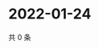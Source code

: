 # 2022-01-24

共 0 条

<!-- BEGIN WEIBO -->
<!-- 最后更新时间 Mon Jan 24 2022 23:11:34 GMT+0800 (China Standard Time) -->

<!-- END WEIBO -->
